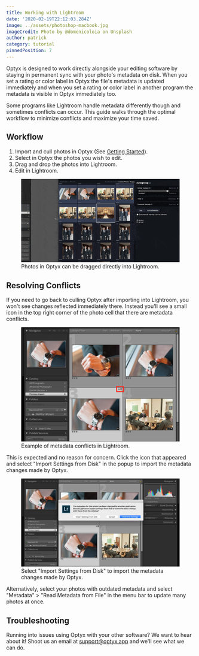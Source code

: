 ```yaml
---
title: Working with Lightroom
date: '2020-02-19T22:12:03.284Z'
image: ../assets/photoshop-macbook.jpg
imageCredit: Photo by @domenicoloia on Unsplash
author: patrick
category: tutorial
pinnedPosition: 7
---
```


Optyx is designed to work directly alongside your editing software by staying in permanent sync with your photo's metadata on disk. When you set a rating or color label in Optyx the file's metadata is updated immediately and when you set a rating or color label in another program the metadata is visible in Optyx immediately too.

Some programs like Lightroom handle metadata differently though and sometimes conflicts can occur. This guide walks through the optimal workflow to minimize conflicts and maximize your time saved.

## Workflow

1. Import and cull photos in Optyx (See [Getting Started](/tutorials/getting-started)).
1. Select in Optyx the photos you wish to edit.
1. Drag and drop the photos into Lightroom.
1. Edit in Lightroom.

<figure>
<img src="../assets/lightroom-drag-n-drop.gif">
<figcaption>Photos in Optyx can be dragged directly into Lightroom.</figcaption>
</figure>

## Resolving Conflicts

If you need to go back to culling Optyx after importing into Lightroom, you won't see changes reflected immediately there. Instead you'll see a small icon in the top right corner of the photo cell that there are metadata conflicts.

<figure>
<img src="../assets/lightroom-metadata-conflict.png">
<figcaption>Example of metadata conflicts in Lightroom.</figcaption>
</figure>

This is expected and no reason for concern. Click the icon that appeared and select "Import Settings from Disk" in the popup to import the metadata changes made by Optyx.

<figure>
<img src="../assets/lightroom-metadata-import-settings-from-disk.png">
<figcaption>Select "Import Settings from Disk" to import the metadata changes made by Optyx.</figcaption>
</figure>

Alternatively, select your photos with outdated metadata and select "Metadata" > "Read Metadata from File" in the menu bar to update many photos at once.

## Troubleshooting

Running into issues using Optyx with your other software? We want to hear about it! Shoot us an email at [support@optyx.app](mailto:support@optyx.app) and we'll see what we can do.
